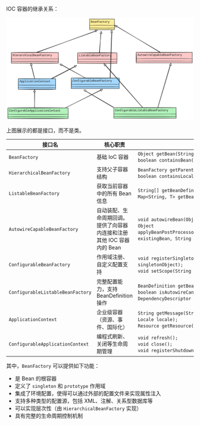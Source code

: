 IOC 容器的继承关系：

![image-20250408192623559](./../../../images/image-20250408192623559.png)

上图展示的都是接口，而不是类。

| 接口名                            | 核心职责                                                     | 核心方法                                                     |
| --------------------------------- | ------------------------------------------------------------ | ------------------------------------------------------------ |
| `BeanFactory`                     | 基础 IoC 容器                                                | `Object getBean(String name);`<br>`boolean containsBean(String name);` |
| `HierarchicalBeanFactory`         | 支持父子容器结构                                             | `BeanFactory getParentBeanFactory();`<br>`boolean containsLocalBean(String name);` |
| `ListableBeanFactory`             | 获取当前容器中的所有 Bean 信息                               | `String[] getBeanDefinitionNames();`<br>`Map<String, T> getBeansOfType(Class<T> type);` |
| `AutowireCapableBeanFactory`      | 自动装配、生命周期回调。提供了向容器内连接和注册其他 IOC 容器内的 Bean | `void autowireBean(Object existingBean);`<br>`Object applyBeanPostProcessorsBeforeInitialization(Object existingBean, String beanName);` |
| `ConfigurableBeanFactory`         | 作用域注册、自定义配置支持                                   | `void registerSingleton(String beanName, Object singletonObject);`<br>`void setScope(String scopeName, Scope scope);` |
| `ConfigurableListableBeanFactory` | 完整配置能力，支持 BeanDefinition 操作                       | `BeanDefinition getBeanDefinition(String beanName);`<br>`boolean isAutowireCandidate(String beanName, DependencyDescriptor descriptor);` |
| `ApplicationContext`              | 企业级容器（资源、事件、国际化）                             | `String getMessage(String code, Object[] args, Locale locale);`<br>`Resource getResource(String location);` |
| `ConfigurableApplicationContext`  | 编程式刷新、关闭等生命周期管理                               | `void refresh();`<br>`void close();`<br>`void registerShutdownHook();` |

其中，`BeanFactory` 可以提供如下功能：

- 是 Bean 的根容器
- 定义了 `singleton` 和 `prototype` 作用域
- 集成了环境配置，使得可以通过外部的配置文件来实现属性注入
- 支持多种类型的配置源，包括 XML、注解、关系型数据库等
- 可以实现层次性（由 `HierarchicalBeanFactory` 实现）
- 具有完整的生命周期控制机制